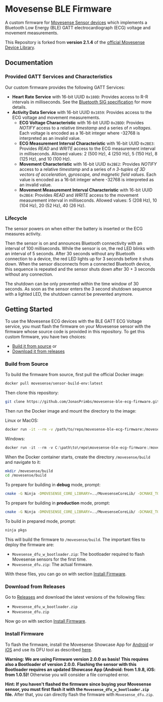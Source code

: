 # Movesense BLE Firmware

A custom firmware for [Movesense Sensor devices](https://www.movesense.com/) which implements a Bluetooth Low Energy (BLE) GATT electrocardiograph (ECG) voltage and movement measurements.

This Repository is forked from **version 2.1.4** of the [official Movesense Device Library](https://bitbucket.org/movesense/movesense-device-lib/).

## Documentation

### Provided GATT Services and Characteristics

Our custom firmware provides the following GATT Services:

- **Heart Rate Service** with 16-bit UUID `0x180D`: Provides access to R-R intervals in milliseconds. See the [Bluetooth SIG specification](https://www.bluetooth.com/de/specifications/specs/heart-rate-service-1-0/) for more details.
- **Activity Data Service** with 16-bit UUID `0x1859`: Provides access to the ECG voltage and movement measurements.
  - **ECG Voltage Characteristic** with 16-bit UUID `0x2BDD`: Provides *NOTIFY* access to a relative *timestamp* and a series of *n* *voltages*. Each voltage is encoded as a 16-bit integer where -32768 is interpreted as an invalid value.
  - **ECG Measurement Interval Characteristic** with 16-bit UUID `0x2BE3`: Provides *READ* and *WRITE* access to the ECG measurement interval in milliseconds. Allowed values: 2 (500 Hz), 4 (250 Hz), 5 (150 Hz), 8 (125 Hz), and 10 (100 Hz).
  - **Movement Characteristic** with 16-bit UUID `0x2BE2`: Provides *NOTIFY* access to a relative *timestamp* and a series of *n* *3-tuples of 3D vectors of acceleration, gyroscope, and magnetic field values*. Each value is encoded as a 16-bit integer where -32768 is interpreted as an invalid value.
  - **Movement Measurement Interval Characteristic** with 16-bit UUID `0x2BE4`: Provides *READ* and *WRITE* access to the movement measurement interval in milliseconds. Allowed values:  5 (208 Hz), 10 (104 Hz), 20 (52 Hz), 40 (26 Hz).

### Lifecycle

The sensor powers on when either the battery is inserted or the ECG measures activity.

Then the sensor is on and announces Bluetooth connectivity with an interval of 100 milliseconds.
While the sensor is on, the red LED blinks with an interval of 5 seconds.
After 30 seconds without any Bluetooth connection to a device, the red LED lights up for 3 seconds before it shuts down.
When the sensor disconnects from a connected Bluetooth device, this sequence is repeated and the sensor shuts down after 30 + 3 seconds without any connection.

The shutdown can be only prevented within the time window of 30 seconds.
As soon as the sensor enters the 3 second shutdown sequence with a lighted LED, the shutdown cannot be prevented anymore.

## Getting Started

To use the Movesense ECG devices with the BLE GATT ECG Voltage service, you must flash the firmware on your Movesense sensor with the firmware whose source code is provided in this repository.
To get this custom firmware, you have two choices:

- [Build it from source](#build-from-source) or
- [Download it from releases](#download-from-releases)

### Build from Source

To build the firmware from source, first pull the official Docker image:

```bash
docker pull movesense/sensor-build-env:latest
```

Then clone this repository:

```bash
git clone https://github.com/JonasPrimbs/movesense-ble-ecg-firmware.git
```

Then run the Docker image and mount the directory to the image:

Linux or MacOS:
```bash
docker run -it --rm -v /path/to/repo/movesense-ble-ecg-firmware:/movesense:delegated movesense/sensor-build-env:latest
```

Windows:
```powershell
docker run -it --rm -v C:\path\to\repo\movesense-ble-ecg-firmware:/movesense:delegated movesense/sensor-build-env:latest
```

When the Docker container starts, create the directory `/movesense/build` and navigate to it:

```bash
mkdir /movesense/build
cd /movesense/build
```

To prepare for building in **debug** mode, prompt:

```bash
cmake -G Ninja -DMOVESENSE_CORE_LIBRARY=../MovesenseCoreLib/ -DCMAKE_TOOLCHAIN_FILE=../MovesenseCoreLib/toolchain/gcc-nrf52.cmake ../ble-ecg
```

To prepare for building in **production** mode, prompt:

```bash
cmake -G Ninja -DMOVESENSE_CORE_LIBRARY=../MovesenseCoreLib/ -DCMAKE_TOOLCHAIN_FILE=../MovesenseCoreLib/toolchain/gcc-nrf52.cmake -DCMAKE_BUILD_TYPE=Release ../ble-ecg
```

To build in prepared mode, prompt:

```bash
ninja pkgs
```

This will build the firmware to `/movesense/build`.
The important files to deploy the firmware are:

- `Movesense_dfu_w_bootloader.zip`: The bootloader required to flash Movesense sensors for the first time.
- `Movesense_dfu.zip`: The actual firmware.

With these files, you can go on with section [Install Firmware](#install-firmware).

### Download from Releases

Go to [Releases](https://github.com/JonasPrimbs/movesense-ble-ecg-firmware/releases) and download the latest versions of the following files:

- `Movesense_dfu_w_bootloader.zip`
- `Movesense_dfu.zip`

Now go on with section [Install Firmware](#install-firmware).

### Install Firmware

To flash the firmware, install the Movesense Showcase App for [Android](https://bitbucket.org/movesense/movesense-mobile-lib/downloads/) or [iOS](https://apps.apple.com/de/app/movesense-showcase/id1439876677) and use its DFU tool as described [here](https://www.movesense.com/docs/esw/dfu_update/).

**Warning: We are using Firmware version 2.0.0 as basis!**
**This requires also a Bootloader of version 2.0.0.**
**Flashing the sensor with this Bootloader requires an updated Showcase App (Android: from 1.9.8, iOS: from 1.0.5)!**
Otherwise you will consider a file corrupted error.

**Hint: If you haven't flashed the firmware since buying your Movesense sensor, you must first flash it with the `Movesense_dfu_w_bootloader.zip` file.**
After that, you can directly flash the firmware with `Movesense_dfu.zip`.
